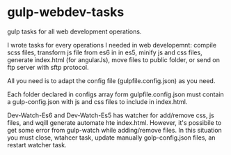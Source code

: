 # gulp-webdev-tasks
gulp tasks for all web development operations.

I wrote tasks for every operations I needed in web developemnt: compile scss files, transform js file from es6 in in es5, minify js and css files, generate index.html (for angularJs), move files to public folder, or send on ftp server with sftp protocol.

All you need is to adapt the config file (gulpfile.config.json) as you need. 

Each folder declared in configs array form gulpfile.config.json must contain a gulp-config.json with js and css files to include in index.html.

Dev-Watch-Es6 and Dev-Watch-Es5 has watcher for add/remove css, js files, and wqill generate automate hte index.html. However, it's possibile to get some error from gulp-watch while adding/remove files. In this situation you must close, wtahcer task, update manually golp-config.json files, an restart watcher task.

